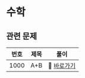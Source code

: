 # 수학

## 관련 문제

| 번호 | 제목 | 풀이                                            |
| ---- | ---- | ----------------------------------------------- |
| 1000 | A+B  | 🔗 [바로가기](/백준/문제/1000.%20A+B/README.md) |
